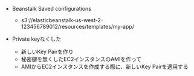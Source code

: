* Beanstalk Saved configurations
  * s3://elasticbeanstalk-us-west-2-123456789012/resources/templates/my-app/

* Private keyなくした
  * 新しいKey Pairを作り
  * 秘密鍵を無くしたEC2インスタンスのAMIを作って
  * AMIからEC2インスタンスを作成する際に、新しいKey Pairを適用する

